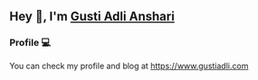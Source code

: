 ## Hey 👋, I'm [Gusti Adli Anshari]()

<!-- ### Where to find me?

- https://gustiadli.com/

### About me :eyes:

- 🔭 I’m currently working as Machine Learning Engineer at [Qverse](https://qverse.id)
- 🌱 I’m currently learning about [Graph Data Science](https://www.graphable.ai/blog/graph-data-science/), [Hugging Face](https://github.com/huggingface/course/tree/main/chapters/id), and [MLOps](https://wandb.ai/iamleonie/Intro-to-MLOps/reports/Intro-to-MLOps-Machine-Learning-Experiment-Tracking--VmlldzozMDE4NzUw)
- 👯 I’m looking to collaborate on any kind of Data Science and Machine Learning Projects
- 💬 Ask me about how to start a career in data, building a data portfolio, or any data related topics.
- 📫 How to reach me: [![LinkedIn](https://img.shields.io/badge/-linkedin-blue?style=flat-square&logo=linkedin&logoColor=white)](https://www.linkedin.com/gstdl) [![Gmail](https://img.shields.io/badge/-gmail-tomato?style=flat-square&logo=Gmail&logoColor=white)](mailto:gustiadli94@gmail.com) -->

### Profile :computer:

You can check my profile and blog at https://www.gustiadli.com

<!-- <img align='right' src="https://media.giphy.com/media/M9gbBd9nbDrOTu1Mqx/giphy.gif" width="200">

### Languages and Tools :computer:

[![Python Badge](https://img.shields.io/badge/Python-3776AB?logo=python&logoColor=fff&style=flat)](https://github.com/gstdl)
[![Go Badge](https://img.shields.io/badge/Go-00ADD8?logo=go&logoColor=fff&style=flat)](https://github.com/gstdl)
[![R Badge](https://img.shields.io/badge/R-276DC3?logo=r&logoColor=fff&style=flat)](https://github.com/gstdl)
[![NumPy Badge](https://img.shields.io/badge/NumPy-013243?logo=numpy&logoColor=fff&style=flat)](https://github.com/gstdl)
[![pandas Badge](https://img.shields.io/badge/pandas-150458?logo=pandas&logoColor=fff&style=flat)](https://github.com/gstdl)
[![SciPy Badge](https://img.shields.io/badge/SciPy-8CAAE6?logo=scipy&logoColor=fff&style=flat)](https://github.com/gstdl)

[![Plotly Badge](https://img.shields.io/badge/Plotly-3F4F75?logo=plotly&logoColor=fff&style=flat)](https://github.com/gstdl)
[![Tableau Badge](https://img.shields.io/badge/Tableau-E97627?logo=tableau&logoColor=fff&style=flat)](https://github.com/gstdl)
[![scikit-learn Badge](https://img.shields.io/badge/scikit--learn-F7931E?logo=scikitlearn&logoColor=fff&style=flat)](https://github.com/gstdl)
[![PyTorch Badge](https://img.shields.io/badge/PyTorch-EE4C2C?logo=pytorch&logoColor=fff&style=flat)](https://github.com/gstdl)
[![TensorFlow Badge](https://img.shields.io/badge/TensorFlow-FF6F00?logo=tensorflow&logoColor=fff&style=flat)](https://github.com/gstdl)
[![Apache Airflow Badge](https://img.shields.io/badge/Apache%20Airflow-017CEE?logo=apacheairflow&logoColor=fff&style=flat)](https://github.com/gstdl)

[![Apache Spark Badge](https://img.shields.io/badge/Apache%20Spark-E25A1C?logo=apachespark&logoColor=fff&style=flat)](https://github.com/gstdl)
[![Apache Kafka Badge](https://img.shields.io/badge/Apache%20Kafka-231F20?logo=apachekafka&logoColor=fff&style=flat)](https://github.com/gstdl)
[![Flask Badge](https://img.shields.io/badge/Flask-000?logo=flask&logoColor=fff&style=flat)](https://github.com/gstdl)
[![Postman Badge](https://img.shields.io/badge/Postman-FF6C37?logo=postman&logoColor=fff&style=flat)](https://github.com/gstdl)
[![Pytest Badge](https://img.shields.io/badge/Pytest-0A9EDC?logo=pytest&logoColor=fff&style=flat)](https://github.com/gstdl)

[![Google Cloud Badge](https://img.shields.io/badge/Google%20Cloud-4285F4?logo=googlecloud&logoColor=fff&style=flat)](https://github.com/gstdl)
[![Amazon AWS Badge](https://img.shields.io/badge/Amazon%20AWS-232F3E?logo=amazonaws&logoColor=fff&style=flat)](https://github.com/gstdl)
[![Docker Badge](https://img.shields.io/badge/Docker-2496ED?logo=docker&logoColor=fff&style=flat)](https://github.com/gstdl)
[![PostgreSQL Badge](https://img.shields.io/badge/PostgreSQL-4169E1?logo=postgresql&logoColor=fff&style=flat)](https://github.com/gstdl)
[![Redis Badge](https://img.shields.io/badge/Redis-DC382D?logo=redis&logoColor=fff&style=flat)](https://github.com/gstdl)
[![Neo4j Badge](https://img.shields.io/badge/Neo4j-008CC1?logo=neo4j&logoColor=fff&style=flat)](https://github.com/gstdl)

[![Git Badge](https://img.shields.io/badge/Git-F05032?logo=git&logoColor=fff&style=flat)](https://github.com/gstdl)
[![GitHub Badge](https://img.shields.io/badge/GitHub-181717?logo=github&logoColor=fff&style=flat)](https://github.com/gstdl)
[![GitLab Badge](https://img.shields.io/badge/GitLab-FC6D26?logo=gitlab&logoColor=fff&style=flat)](https://github.com/gstdl)
[![Jenkins Badge](https://img.shields.io/badge/Jenkins-D24939?logo=jenkins&logoColor=fff&style=flat)](https://github.com/gstdl)

### Latest blogpost

1. [Graph database fundamentals using Neo4j](https://gstdl.github.io/my-learning-notes/graph-database-using-neo4j/) -->


<!-- ### Github Stats -->

<!-- https://github.com/anuraghazra/github-readme-stats -->

<!-- [![github stats](https://github-readme-stats.vercel.app/api?username=gstdl)](https://github.com/gstdl/github-readme-stats) -->

<!-- ![visitors](https://visitor-badge.glitch.me/badge?page_id=gstdl.gstdl) -->

<!--
**gstdl/gstdl** is a ✨ _special_ ✨ repository because its `README.md` (this file) appears on your GitHub profile.

Here are some ideas to get you started:

- 🔭 I’m currently working on ...
- 🌱 I’m currently learning ...
- 👯 I’m looking to collaborate on ...
- 🤔 I’m looking for help with ...
- 💬 Ask me about ...
- 📫 How to reach me: ...
- 😄 Pronouns: ...
- ⚡ Fun fact: ...
-->
